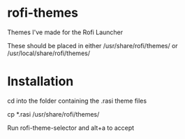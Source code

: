 # rofi-themes
Themes I've made for the Rofi Launcher

These should be placed in either /usr/share/rofi/themes/ or /usr/local/share/rofi/themes/

# Installation
cd into the folder containing the .rasi theme files

cp *.rasi /usr/share/rofi/themes/

Run rofi-theme-selector and alt+a to accept

